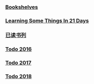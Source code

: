 
### [Bookshelves](./bookshelves/README.md)
### [Learning Some Things In 21 Days](./21.md)

### [已读书列](./shelves.md)

### [Todo 2016](./src/years/2016.md)
### [Todo 2017](./src/years/2017.md)
### [Todo 2018](./src/years/2018.md)